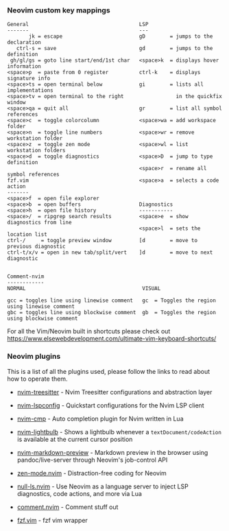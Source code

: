 ### Neovim custom key mappings

```
General                                    LSP
-------                                    ---
       jk = escape                         gD        = jumps to the declaration
   ctrl-s = save                           gd        = jumps to the definition
 gh/gl/gs = goto line start/end/1st char   <space>k  = displays hover information
<space>p  = paste from 0 register          ctrl-k    = displays signature info
<space>ts = open terminal below            gi        = lists all implementations
<space>tv = open terminal to the right                 in the quickfix window
<space>qa = quit all                       gr        = list all symbol references
<space>c  = toggle colorcolumn             <space>wa = add workspace folder
<space>n  = toggle line numbers            <space>wr = remove workstation folder
<space>z  = toggle zen mode                <space>wl = list workstation folders
<space>d  = toggle diagnostics             <space>D  = jump to type definition
                                           <space>r  = rename all symbol references
fzf.vim                                    <space>a  = selects a code action
-------
<space>f  = open file explorer
<space>b  = open buffers                   Diagnostics
<space>h  = open file history              -----------
<space>/  = ripgrep search results         <space>e  = show diagnostics from line
                                           <space>l  = sets the location list
ctrl-/     = toggle preview window         [d        = move to previous diagnostic
ctrl-t/x/v = open in new tab/split/vert    ]d        = move to next diagnostic


Comment-nvim
------------
NORMAL                                      VISUAL

gcc = toggles line using linewise comment   gc  = Toggles the region using linewise comment
gbc = toggles line using blockwise comment  gb  = Toggles the region using blockwise comment
```

For all the Vim/Neovim built in shortcuts please check out
https://www.elsewebdevelopment.com/ultimate-vim-keyboard-shortcuts/

### Neovim plugins

This is a list of all the plugins used, please follow the links to read about
how to operate them.

- [nvim-treesitter](https://github.com/nvim-treesitter/nvim-treesitter) - Nvim
  Treesitter configurations and abstraction layer
- [nvim-lspconfig](https://github.com/neovim/nvim-lspconfig) - Quickstart
  configurations for the Nvim LSP client
- [nvim-cmp](https://github.com/hrsh7th/nvim-cmp/) - Auto completion plugin for
  Nvim written in Lua
- [nvim-lightbulb](https://github.com/kosayoda/nvim-lightbulb) - Shows a
  lightbulb whenever a `textDocument/codeAction` is available at the current
  cursor position
- [nvim-markdown-preview](https://github.com/davidgranstrom/nvim-markdown-preview) -
  Markdown preview in the browser using pandoc/live-server through Neovim's
  job-control API
- [zen-mode.nvim](https://github.com/folke/zen-mode.nvim) - Distraction-free
  coding for Neovim
- [null-ls.nvim](https://github.com/jose-elias-alvarez/null-ls.nvim) - Use
  Neovim as a language server to inject LSP diagnostics, code actions, and more
  via Lua

- [comment.nvim](https://github.com/numToStr/Comment.nvim) - Comment stuff out
- [fzf.vim](https://github.com/junegunn/fzf.vim) - fzf vim wrapper
